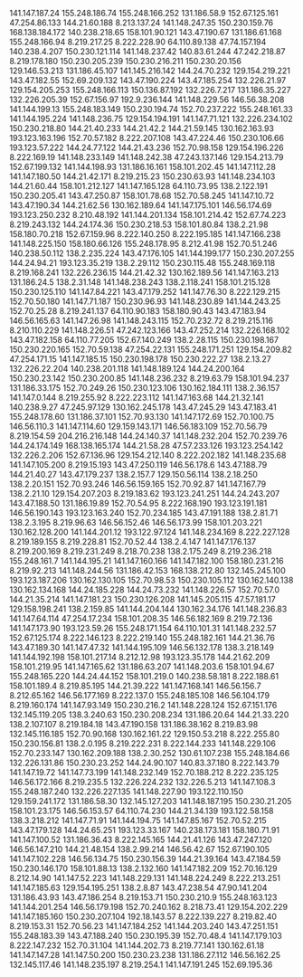 141.147.187.24
155.248.186.74
155.248.166.252
131.186.58.9
152.67.125.161
47.254.86.133
144.21.60.188
8.213.137.24
141.148.247.35
150.230.159.76
168.138.184.172
140.238.218.65
158.101.90.121
143.47.190.67
131.186.61.168
155.248.166.94
8.219.217.25
8.222.228.90
64.110.89.138
47.74.157.194
140.238.4.207
150.230.121.114
141.148.237.42
140.83.61.244
47.242.218.87
8.219.178.180
150.230.205.239
150.230.216.211
150.230.20.156
129.146.53.213
131.186.45.107
141.145.216.142
144.24.70.232
129.154.219.221
143.47.182.55
152.69.209.132
143.47.190.224
143.47.185.254
132.226.21.97
129.154.205.253
155.248.166.113
150.136.87.192
132.226.7.217
131.186.35.227
132.226.205.39
152.67.156.97
192.9.236.144
141.148.229.56
146.56.38.208
141.144.199.13
155.248.183.149
150.230.194.74
152.70.237.222
155.248.161.33
141.144.195.224
141.148.236.75
129.154.194.191
141.147.71.121
132.226.234.102
150.230.218.80
144.21.40.233
144.21.42.2
144.21.59.145
130.162.163.93
193.123.163.196
152.70.57.182
8.222.207.108
143.47.224.46
150.230.106.66
193.123.57.222
144.24.77.122
144.21.43.236
152.70.98.158
129.154.196.226
8.222.169.19
141.148.233.149
141.148.242.38
47.243.137.146
129.154.213.79
152.67.199.132
141.144.198.93
131.186.16.161
158.101.202.45
141.147.112.28
141.147.180.50
144.21.42.171
8.219.215.23
150.230.63.93
141.148.234.103
144.21.60.44
158.101.212.127
141.147.165.128
64.110.73.95
138.2.122.191
150.230.205.41
143.47.250.87
158.101.78.68
152.70.58.245
141.147.10.72
143.47.190.34
144.21.62.56
130.162.189.64
141.147.175.101
146.56.174.69
193.123.250.232
8.210.48.192
141.144.201.134
158.101.214.42
152.67.74.223
8.219.243.132
144.24.174.36
150.230.218.53
158.101.80.84
138.2.21.98
158.180.70.218
152.67.159.96
8.222.140.250
8.222.195.185
141.147.166.238
141.148.225.150
158.180.66.126
155.248.178.95
8.212.41.98
152.70.51.246
140.238.50.112
138.2.235.224
143.47.176.105
141.144.199.177
150.230.207.255
144.24.94.21
193.123.35.219
138.2.29.112
150.230.115.48
155.248.169.118
8.219.168.241
132.226.236.15
144.21.42.32
130.162.189.56
141.147.163.213
131.186.24.5
138.2.31.148
141.148.238.243
138.2.118.241
158.101.215.128
150.230.125.110
141.147.84.221
143.47.179.252
141.147.76.30
8.222.129.215
152.70.50.180
141.147.71.187
150.230.96.93
141.148.230.89
141.144.243.25
152.70.25.28
8.219.241.137
64.110.90.183
158.180.90.43
143.47.183.94
146.56.165.63
141.147.26.98
141.148.243.115
152.70.232.72
8.219.215.116
8.210.110.229
141.148.226.51
47.242.123.166
143.47.252.214
132.226.168.102
143.47.182.158
64.110.77.205
152.67.140.249
138.2.28.115
150.230.198.167
150.230.220.165
152.70.59.138
47.254.22.131
155.248.171.251
129.154.209.82
47.254.171.15
141.147.185.15
150.230.198.178
150.230.222.27
138.2.13.27
132.226.22.204
140.238.201.118
141.148.189.124
144.24.200.164
150.230.23.142
150.230.200.85
141.148.236.232
8.219.63.79
158.101.94.237
131.186.33.175
152.70.249.26
150.230.123.106
130.162.184.111
138.2.36.157
141.147.0.144
8.219.255.92
8.222.223.112
141.147.163.68
144.21.32.141
140.238.9.27
47.245.97.129
130.162.245.178
143.47.245.29
143.47.183.41
155.248.178.60
131.186.37.101
152.70.93.130
141.147.172.69
152.70.100.75
146.56.110.3
141.147.114.60
129.159.143.171
146.56.183.109
152.70.56.79
8.219.154.59
204.216.216.148
144.24.140.37
141.148.232.204
152.70.239.76
144.24.174.149
168.138.165.174
144.21.58.28
47.57.233.126
193.123.254.142
132.226.2.206
152.67.136.96
129.154.212.140
8.222.202.182
141.148.235.68
141.147.105.200
8.219.15.193
143.47.250.119
146.56.178.6
143.47.188.79
144.21.40.27
143.47.179.237
138.2.157.7
129.150.56.114
138.2.18.250
138.2.20.151
152.70.93.246
146.56.159.165
152.70.92.87
141.147.167.79
138.2.21.10
129.154.207.203
8.219.183.62
193.123.241.251
144.24.243.207
143.47.188.50
131.186.19.89
152.70.54.95
8.222.168.190
193.123.191.181
146.56.190.143
193.123.163.240
152.70.234.185
143.47.191.188
138.2.81.71
138.2.3.195
8.219.96.63
146.56.152.46
146.56.173.99
158.101.203.221
130.162.128.200
141.144.201.12
193.122.97.124
141.148.234.169
8.222.227.128
8.219.189.155
8.219.228.81
152.70.52.44
138.2.4.147
141.147.176.137
8.219.200.169
8.219.231.249
8.218.70.238
138.2.175.249
8.219.236.218
155.248.161.7
141.144.195.21
141.147.160.166
141.147.182.100
158.180.231.216
8.219.92.213
141.148.244.56
131.186.42.153
168.138.212.80
132.145.245.100
193.123.187.206
130.162.130.105
152.70.98.53
150.230.105.112
130.162.140.138
130.162.134.168
144.24.185.228
144.24.73.232
141.148.226.57
152.70.57.0
144.21.35.214
141.147.181.23
150.230.126.208
                                                                                                                                
141.145.205.115
47.57.181.17
129.158.198.241
138.2.159.85
141.144.204.144
130.162.34.176
141.148.236.83
141.147.64.114
47.254.17.234
158.101.208.35
146.56.182.169
8.219.72.136
141.147.173.90
193.123.59.26
155.248.171.154
64.110.101.31
141.148.232.57
152.67.125.174
8.222.146.123
8.222.219.140
155.248.182.161
144.21.36.76
143.47.189.30
141.147.47.32
141.144.195.109
146.56.132.178
138.3.218.149
141.144.192.198
158.101.217.14
8.212.12.98
193.123.35.178
144.21.62.209
158.101.219.95
141.147.165.62
131.186.63.207
141.148.203.6
158.101.94.67
155.248.165.220
144.24.44.152
158.101.219.0
140.238.58.181
8.222.188.61
158.101.189.4
8.219.85.195
144.21.39.222
141.147.168.141
146.56.156.7
8.212.65.162
146.56.177.169
8.222.137.0
155.248.185.108
146.56.104.179
8.219.160.174
141.147.93.149
150.230.216.2
141.148.228.124
152.67.151.176
132.145.119.205
138.3.240.63
150.230.208.234
131.186.20.64
144.21.33.220
138.2.107.107
8.219.184.18
143.47.190.158
131.186.38.162
8.219.83.98
132.145.116.185
152.70.90.168
130.162.161.22
129.150.53.218
8.222.255.80
150.230.156.81
138.2.0.195
8.219.222.231
8.222.144.233
141.148.229.106
152.70.233.147
130.162.209.188
138.2.30.252
130.61.107.238
155.248.184.66
132.226.131.86
150.230.23.252
144.24.90.107
140.83.37.180
8.222.143.79
141.147.19.72
141.147.73.199
141.148.232.149
152.70.188.212
8.222.235.125
146.56.172.166
8.219.235.5
132.226.224.232
132.226.5.213
141.147.108.3
155.248.187.240
132.226.227.135
141.148.227.90
193.122.110.150
129.159.241.172
131.186.58.30
132.145.127.203
141.148.187.195
150.230.21.205
158.101.23.175
146.56.153.57
64.110.74.230
144.21.34.139
193.122.58.158
138.3.218.212
141.147.71.91
141.144.194.75
141.147.85.167
152.70.52.215
143.47.179.128
144.24.65.251
193.123.33.167
140.238.173.181
158.180.71.91
141.147.100.52
131.186.36.43
8.222.145.165
144.21.41.126
143.47.247.120
146.56.147.210
144.21.48.154
138.2.99.214
146.56.42.67
152.67.190.105
141.147.102.228
146.56.134.75
150.230.156.39
144.21.39.164
143.47.184.59
150.230.146.170
158.101.88.13
138.2.132.160
141.147.182.209
152.70.16.129
8.212.14.90
141.147.52.223
141.148.229.131
141.148.224.249
8.222.213.251
141.147.185.63
129.154.195.251
138.2.8.87
143.47.238.54
47.90.141.204
131.186.43.93
143.47.186.254
8.219.153.71
150.230.210.9
155.248.163.123
141.144.201.254
146.56.179.198
152.70.240.162
8.218.73.41
129.154.202.229
141.147.185.160
150.230.207.104
192.18.143.57
8.222.139.227
8.219.82.40
8.219.153.31
152.70.56.23
141.147.184.252
141.144.203.240
143.47.251.151
155.248.183.39
143.47.188.240
150.230.195.39
152.70.48.4
141.147.179.103
8.222.147.232
152.70.31.104
141.144.202.73
8.219.77.141
130.162.61.18
141.147.147.28
141.147.50.200
150.230.23.238
131.186.27.112
146.56.162.25
132.145.117.46
141.148.235.197
8.219.254.1
141.147.191.245
152.69.195.36
